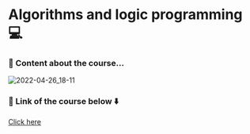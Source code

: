 # Algorithms and logic programming :computer:

### :large_blue_circle: Content about the course...

![2022-04-26_18-11](https://user-images.githubusercontent.com/98665008/165393214-b34cc2ba-455d-40a9-8d8f-3997b7e53795.png)

### :large_blue_circle: Link of the course below :arrow_down:

[Click here](https://www.udemy.com/course/curso-algoritmos-logica-de-programacao/)



